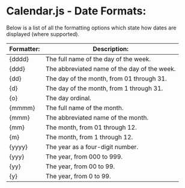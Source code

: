 # Calendar.js - Date Formats:

Below is a list of all the formatting options which state how dates are displayed (where supported).

| Formatter: | Description: |
| --- | --- |
| {dddd} | The full name of the day of the week. |
| {ddd} | The abbreviated name of the day of the week. |
| {dd} | The day of the month, from 01 through 31. |
| {d} | The day of the month, from 1 through 31. |
| {o} | The day ordinal. |
| {mmmm} | The full name of the month. |
| {mmm} | The abbreviated name of the month. |
| {mm} | The month, from 01 through 12. |
| {m} | The month, from 1 through 12. |
| {yyyy} | The year as a four-digit number. |
| {yyy} | The year, from 000 to 999. |
| {yy} | The year, from 00 to 99. |
| {y} | The year, from 0 to 99. |
